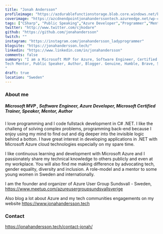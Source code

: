 ```yaml
---
title: "Jonah Andersson"
profileimage: "https://azdurablefunctionstorage.blob.core.windows.net/blogcontent/JonahAndersson_ProfilePhoto.jpg"
coverimage: "https://azcdnendpointjonahanderssontech.azureedge.net/wp-content/uploads/2020/05/CoverPageStartPage.png"
tags: ["CSharp", "Public Speaking","Azure Developer","Programmer","Mentorship", "AzureMVP", "DotNet", "Fullstack", "Microsoft Certified Trainer"]
twitter: "http://www.twitter.com/cjkodare"
github: "https://github.com/jonahandersson"
twitch: ""
instagram: "https://instagram.com/jonahandersson_ladyprogrammer"
blogsite: "https://jonahandersson.tech/"
linkedin: "https://www.linkedin.com/in/jonahandersson"
comments: false
summary: "I am a Microsoft MVP for Azure, Software Engineer, Certified Azure Developer, Microsoft Certified Trainer
Tech Mentor, Public Speaker, Author, Blogger. Genuine, Humble, Brave, Sincere. Love Learning! 
"
draft: true
location: "Sweden"
---
```



### About me
##### Microsoft MVP , Software Engineer, Azure Developer, Microsoft Certified Trainer, Speaker, Mentor, Author 


I love programming and I code fullstack development in C# .NET. I like the challeng of solving complex problems, programming back-end because I enjoy using my mind to find out and dig deeper into the invisible logic behind a botton. I have great interest in developing applications in .NET with Microsoft Azure cloud technologies especially on my spare time. 

I like continuous learning and development with Microsoft Azure and I passionately share my technical knowledge to others publicly and even at my workplace.
You will also find me making difference by advocating tech, gender equality, diversity and inclusion. 
A role-model and a mentor to some young women in Sweden and internationally. 

I am the founder and organizer of Azure User Group Sundsvall - Sweden, https://www.meetup.com/azureusergroupsundsvallsverige

Also blog a lot about Azure and my tech communities engagements on my website https://www.jonahandersson.tech


### Contact

https://jonahandersson.tech/contact-jonah/ 
